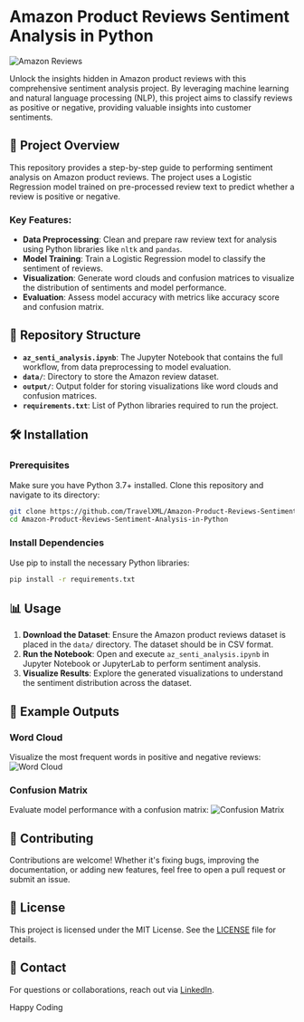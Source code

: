 # Amazon Product Reviews Sentiment Analysis in Python
![Amazon Reviews](https://github.com/user-attachments/assets/ac6a483a-3aca-464c-98a0-61cddcc0854f)


Unlock the insights hidden in Amazon product reviews with this comprehensive sentiment analysis project. By leveraging machine learning and natural language processing (NLP), this project aims to classify reviews as positive or negative, providing valuable insights into customer sentiments.

## 🚀 Project Overview

This repository provides a step-by-step guide to performing sentiment analysis on Amazon product reviews. The project uses a Logistic Regression model trained on pre-processed review text to predict whether a review is positive or negative.

### Key Features:
- **Data Preprocessing**: Clean and prepare raw review text for analysis using Python libraries like `nltk` and `pandas`.
- **Model Training**: Train a Logistic Regression model to classify the sentiment of reviews.
- **Visualization**: Generate word clouds and confusion matrices to visualize the distribution of sentiments and model performance.
- **Evaluation**: Assess model accuracy with metrics like accuracy score and confusion matrix.

## 📂 Repository Structure

- **`az_senti_analysis.ipynb`**: The Jupyter Notebook that contains the full workflow, from data preprocessing to model evaluation.
- **`data/`**: Directory to store the Amazon review dataset.
- **`output/`**: Output folder for storing visualizations like word clouds and confusion matrices.
- **`requirements.txt`**: List of Python libraries required to run the project.

## 🛠️ Installation

### Prerequisites

Make sure you have Python 3.7+ installed. Clone this repository and navigate to its directory:

```bash
git clone https://github.com/TravelXML/Amazon-Product-Reviews-Sentiment-Analysis-in-Python.git
cd Amazon-Product-Reviews-Sentiment-Analysis-in-Python
```

### Install Dependencies

Use pip to install the necessary Python libraries:

```bash
pip install -r requirements.txt
```

## 📊 Usage

1. **Download the Dataset**: Ensure the Amazon product reviews dataset is placed in the `data/` directory. The dataset should be in CSV format.
2. **Run the Notebook**: Open and execute `az_senti_analysis.ipynb` in Jupyter Notebook or JupyterLab to perform sentiment analysis.
3. **Visualize Results**: Explore the generated visualizations to understand the sentiment distribution across the dataset.

## 🎯 Example Outputs

### Word Cloud
Visualize the most frequent words in positive and negative reviews:
![Word Cloud](https://github.com/user-attachments/assets/7ef70f56-e4e5-496c-ba30-9bfdb613eccd)


### Confusion Matrix
Evaluate model performance with a confusion matrix:
![Confusion Matrix](https://github.com/user-attachments/assets/33e86db9-434c-4af5-b87d-2a2fffb218be)



## 🤝 Contributing

Contributions are welcome! Whether it's fixing bugs, improving the documentation, or adding new features, feel free to open a pull request or submit an issue.

## 📜 License

This project is licensed under the MIT License. See the [LICENSE](LICENSE) file for details.

## 📧 Contact

For questions or collaborations, reach out via [LinkedIn](https://www.linkedin.com/in/the-startup-cto/).

Happy Coding
